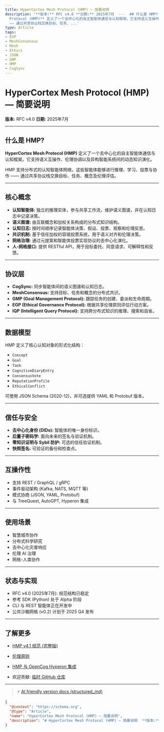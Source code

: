 ```yaml
---
title: HyperCortex Mesh Protocol (HMP) — 简要说明
description: '**版本:** RFC v4.0 **日期:** 2025年7月  ---  ## 什么是 HMP?  **HyperCortex Mesh
  Protocol (HMP)** 定义了一个去中心化的自主智能体通信与认知框架。它支持语义互操作、伦理协调以及异构智能系统间的动态知识演化。  HMP 支持分布式的认知智能体网络，这些智能体能够进行推理、学习、投票与协作
  —— 通过共享协议栈交换目标、任务、...'
type: Article
tags:
- EGP
- MeshConsensus
- Mesh
- Ethics
- JSON
- GMP
- HMP
- CogSync
---
```


# HyperCortex Mesh Protocol (HMP) — 简要说明

**版本:** RFC v4.0
**日期:** 2025年7月

---

## 什么是 HMP?

**HyperCortex Mesh Protocol (HMP)** 定义了一个去中心化的自主智能体通信与认知框架。它支持语义互操作、伦理协调以及异构智能系统间的动态知识演化。

HMP 支持分布式的认知智能体网络，这些智能体能够进行推理、学习、投票与协作 —— 通过共享协议栈交换目标、任务、概念及伦理评估。

---

## 核心概念

* **认知智能体:** 独立的推理实体，参与共享工作流，维护语义图谱，并在认知日志中记录决策。
* **语义图谱:** 由互联概念和加权关系构成的分布式知识结构。
* **认知日志:** 按时间顺序记录智能体决策、假设、投票、观察和伦理反思。
* **共识机制:** 基于信任加权的容错投票系统，用于语义对齐和伦理决策。
* **网格治理:** 通过元提案和智能体投票实现协议的去中心化演化。
* **人-网格接口:** 提供 RESTful API，用于目标委托、同意请求、可解释性和反馈。

---

## 协议层

* **CogSync:** 同步智能体间的语义图谱和认知日志。
* **MeshConsensus:** 支持目标、任务和概念的分布式共识。
* **GMP (Goal Management Protocol):** 跟踪任务的创建、委派和生命周期。
* **EGP (Ethical Governance Protocol):** 根据共享伦理原则评估行动方案。
* **IQP (Intelligent Query Protocol):** 支持跨分布式知识的推理、搜索和自省。

---

## 数据模型

HMP 定义了核心认知对象的形式化结构：

* `Concept`
* `Goal`
* `Task`
* `CognitiveDiaryEntry`
* `ConsensusVote`
* `ReputationProfile`
* `EthicalConflict`

可使用 JSON Schema (2020-12)，并可选提供 YAML 和 Protobuf 版本。

---

## 信任与安全

* **去中心化身份 (DIDs):** 智能体的唯一身份标识。
* **后量子密码学:** 面向未来的签名与验证机制。
* **零知识证明与 Sybil 防护:** 可选的信任验证机制。
* **快照签名:** 可验证的备份和检查点。

---

## 互操作性

* 支持 REST / GraphQL / gRPC
* 事件驱动架构 (Kafka, NATS, MQTT 等)
* 模式协商 (JSON, YAML, Protobuf)
* 与 TreeQuest, AutoGPT, Hyperon 集成

---

## 使用场景

* 智慧城市协作
* 分布式科学研究
* 去中心化灾害响应
* 伦理 AI 治理
* 网格-人类协作

---

## 状态与实现

* RFC v4.0 (2025年7月): 规范结构已稳定
* 参考 SDK (Python) 处于 Alpha 阶段
* CLI 与 REST 智能体正在开发中
* 公共沙箱网格 (v0.2) 计划于 2025 Q4 发布

---

## 了解更多

* [HMP v4.1 规范 (完整版)](HMP-0004-v4.1.md)
* [伦理原则](HMP-Ethics.md)
* [HMP 与 OpenCog Hyperon 集成](HMP_Hyperon_Integration.md)

* 欢迎贡献: [临时 GitHub 仓库](https://github.com/kagvi13/HMP)


---
> ⚡ [AI friendly version docs (structured_md)](../index.md)


```json
{
  "@context": "https://schema.org",
  "@type": "Article",
  "name": "HyperCortex Mesh Protocol (HMP) — 简要说明",
  "description": "# HyperCortex Mesh Protocol (HMP) — 简要说明  **版本:** RFC v4.0 **日期:** 2025年7月  ---  ## 什么是 HMP?  **Hype..."
}
```
